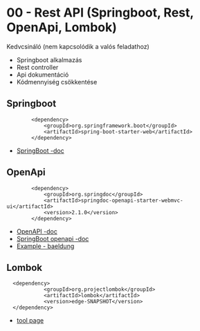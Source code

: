 # 00 - Rest API (Springboot, Rest, OpenApi, Lombok)

Kedvcsináló (nem kapcsolódik a valós feladathoz)
* Springboot alkalmazás 
* Rest controller 
* Api dokumentáció
* Kódmennyiség csökkentése

## Springboot
```
        <dependency>
            <groupId>org.springframework.boot</groupId>
            <artifactId>spring-boot-starter-web</artifactId>
        </dependency>
```
* [SpringBoot -doc ]([https://docs.spring.io/spring-data/jpa/docs/current/reference/html](https://spring.io/projects/spring-boot))

  
## OpenApi
```
        <dependency>
            <groupId>org.springdoc</groupId>
            <artifactId>springdoc-openapi-starter-webmvc-ui</artifactId>
            <version>2.1.0</version>
        </dependency>
```
* [OpenAPI -doc](https://www.openapis.org/)
* [SpringBoot openapi -doc](https://springdoc.org/)
* [Example - baeldung](https://www.baeldung.com/spring-rest-openapi-documentation)

## Lombok
```
  <dependency>
            <groupId>org.projectlombok</groupId>
            <artifactId>lombok</artifactId>
            <version>edge-SNAPSHOT</version>
  </dependency>
```
* [tool page](https://projectlombok.org/)


      
